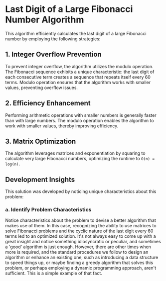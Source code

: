# Last Digit of a Large Fibonacci Number Algorithm

This algorithm efficiently calculates the last digit of a large Fibonacci number by employing the following strategies:

## 1. Integer Overflow Prevention
To prevent integer overflow, the algorithm utilizes the modulo operation. The Fibonacci sequence exhibits a unique characteristic: the last digit of each consecutive term creates a sequence that repeats itself every 60 terms. Modulo operation ensures that the algorithm works with smaller values, preventing overflow issues.

## 2. Efficiency Enhancement
Performing arithmetic operations with smaller numbers is generally faster than with large numbers. The modulo operation enables the algorithm to work with smaller values, thereby improving efficiency.

## 3. Matrix Optimization
The algorithm leverages matrices and exponentiation by squaring to calculate very large Fibonacci numbers, optimizing the runtime to `O(n) = log(n)`.

## Development Insights
This solution was developed by noticing unique characteristics about this problem:

### a. Identify Problem Characteristics
Notice characteristics about the problem to devise a better algorithm that makes use of them. In this case, recognizing the ability to use matrices to solve Fibonacci problems and the cyclic nature of the last digit every 60 terms led to an optimized solution. It's not always easy to come up with a great insight and notice something idiosyncratic or peculiar, and sometimes a 'good' algorithm is just enough. However, there are other times when more is required, and the standard procedures we follow to design an algorithm or enhance an existing one, such as introducing a data structure to speed things up, or maybe finding a greedy algorithm that solves this problem, or perhaps employing a dynamic programming approach, aren't sufficient. This is a simple example of that fact.
